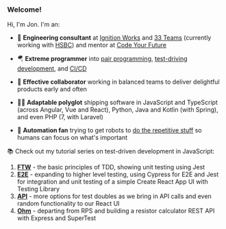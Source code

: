 ### Welcome!

Hi, I'm Jon. I'm an:

- 🏢 **Engineering consultant** at [Ignition Works][1] and [33 Teams][8] (currently working with [HSBC][7]) and mentor at [Code Your Future][2]
- 🪂 **Extreme programmer** into [pair programming][4], [test-driving development][5], and [CI/CD][6]
- 👯 **Effective collaborator** working in balanced teams to deliver delightful products early and often
- 👨‍💻 **Adaptable polyglot** shipping software in JavaScript and TypeScript (across Angular, Vue and React), Python, Java and Kotlin (with Spring), and even PHP (7, with Laravel)
- 🤖 **Automation fan** trying to get robots to [do the repetitive stuff][3] so humans can focus on what's important

  [1]: https://ignition.works/
  [2]: https://codeyourfuture.io/
  [3]: https://blog.jonrshar.pe/2019/Feb/10/automation-for-the-people.html
  [4]: https://blog.jonrshar.pe/tag/pairing.html
  [5]: https://blog.jonrshar.pe/tag/tdd.html
  [6]: https://blog.jonrshar.pe/tag/ci.html
  [7]: https://www.hsbc.com/
  [8]: https://www.33teams.com/

📚 Check out my tutorial series on test-driven development in JavaScript:

1. **[FTW]** - the basic principles of TDD, showing unit testing using Jest
2. **[E2E]** - expanding to higher level testing, using Cypress for E2E and Jest for integration and unit testing of a simple Create React App UI with Testing Library
3. **[API]** - more options for test doubles as we bring in API calls and even random functionality to our React UI
4. **[Ohm]** - departing from RPS and building a resistor calculator REST API with Express and SuperTest

[FTW]: https://blog.jonrshar.pe/2020/Aug/31/js-tdd-ftw.html
[E2E]: https://blog.jonrshar.pe/2020/Nov/22/js-tdd-e2e.html
[API]: https://blog.jonrshar.pe/2021/Apr/10/js-tdd-api.html
[Ohm]: https://blog.jonrshar.pe/2023/May/23/js-tdd-ohm.html

<!--
**textbook/textbook** is a ✨ _special_ ✨ repository because its `README.md` (this file) appears on your GitHub profile.

Here are some ideas to get you started:

- 🔭 I’m currently working on ...
- 🌱 I’m currently learning ...
- 👯 I’m looking to collaborate on ...
- 🤔 I’m looking for help with ...
- 💬 Ask me about ...
- 📫 How to reach me: ...
- 😄 Pronouns: ...
- ⚡ Fun fact: ...
-->
